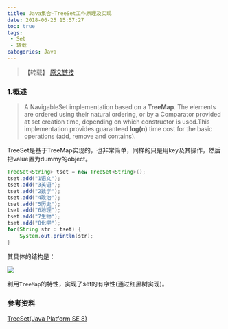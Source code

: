 ```yaml
---
title: Java集合-TreeSet工作原理及实现
date: 2018-06-25 15:57:27
toc: true
tags:
 - Set
 - 转载
categories: Java
---
```


> 【转载】 [原文链接](http://yikun.github.io/2015/04/10/Java-TreeSet%E5%B7%A5%E4%BD%9C%E5%8E%9F%E7%90%86%E5%8F%8A%E5%AE%9E%E7%8E%B0/)

### 1.概述

<!--more-->

> A NavigableSet implementation based on a **TreeMap**. The elements are ordered using their natural ordering, or by a Comparator provided at set creation time, depending on which constructor is used.This implementation provides guaranteed **log(n)** time cost for the basic operations (add, remove and contains).

TreeSet是基于TreeMap实现的，也非常简单，同样的只是用key及其操作，然后把value置为dummy的object。

``` java
TreeSet<String> tset = new TreeSet<String>();
tset.add("1语文");
tset.add("3英语");
tset.add("2数学");
tset.add("4政治");
tset.add("5历史");
tset.add("6地理");
tset.add("7生物");
tset.add("8化学");
for(String str : tset) {
    System.out.println(str);
}
```

其具体的结构是：

![](http://p7dzmubvx.bkt.clouddn.com/201806251559_135.png)

利用`TreeMap`的特性，实现了set的有序性(通过红黑树实现)。
### 参考资料

[TreeSet(Java Platform SE 8)](http://docs.oracle.com/javase/8/docs/api/java/util/TreeSet.html)